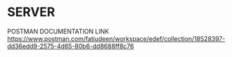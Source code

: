# SERVER
POSTMAN DOCUMENTATION LINK https://www.postman.com/fatiudeen/workspace/edef/collection/18528397-dd36edd9-2575-4d65-80b6-dd8688ff8c76
